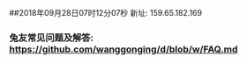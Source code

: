 ##2018年09月28日07时12分07秒 新址: 159.65.182.169
### 兔友常见问题及解答: https://github.com/wanggonging/d/blob/w/FAQ.md
